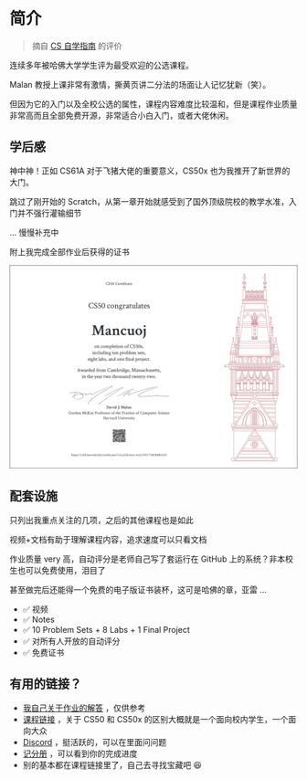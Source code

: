 # 简介 <Badge type="tip" text="已完成" />

> 摘自 [CS 自学指南](https://csdiy.wiki/) 的评价

连续多年被哈佛大学学生评为最受欢迎的公选课程。

Malan 教授上课非常有激情，撕黄页讲二分法的场面让人记忆犹新（笑）。

但因为它的入门以及全校公选的属性，课程内容难度比较温和，但是课程作业质量非常高而且全部免费开源，非常适合小白入门，或者大佬休闲。


## 学后感

神中神！正如 CS61A 对于飞猪大佬的重要意义，CS50x 也为我推开了新世界的大门。


跳过了刚开始的 Scratch，从第一章开始就感受到了国外顶级院校的教学水准，入门并不强行灌输细节


... 慢慢补充中


附上我完成全部作业后获得的证书

![](../../public/img/cs50x.png)


## 配套设施

只列出我重点关注的几项，之后的其他课程也是如此

视频+文档有助于理解课程内容，追求速度可以只看文档

作业质量 very 高，自动评分是老师自己写了套运行在 GitHub 上的系统？非本校生也可以免费使用，泪目了

甚至做完后还能得一个免费的电子版证书装杯，这可是哈佛的章，亚雷 ...

- ✅ 视频
- ✅ Notes
- ✅ 10 Problem Sets + 8 Labs + 1 Final Project
- ✅ 对所有人开放的自动评分
- ✅ 免费证书


## 有用的链接？

- [我自己关于作业的解答](https://github.com/mancuoj/CS50x) ，仅供参考
- [课程链接](https://cs50.harvard.edu/x) ，关于 CS50 和 CS50x 的区别大概就是一个面向校内学生，一个面向大众
- [Discord](https://discord.com/invite/cs50) ，挺活跃的，可以在里面问问题
- [记分册](https://cs50.me/cs50x) ，可以看到你的完成进度
- 别的基本都在课程链接里了，自己去寻找宝藏吧 😆